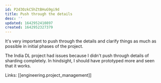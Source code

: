 ```yaml
---
id: P2d3OzkC5hZtBHuG9gi9d
title: Push through the details
desc: ''
updated: 1642952410897
created: 1642952327379
---
```


It's very important to push through the details and clarify things as much as possible in initial phases of the project.

The India DL project had issues because I didn't push through details of sharding completely. In hindsight, I should have
prototyped more and seen that it works.


Links: [[engineering.project_management]]
